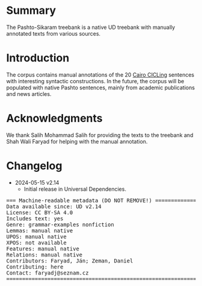 # Summary

The Pashto-Sikaram treebank is a native UD treebank with manually annotated texts from various sources.

# Introduction

The corpus contains manual annotations of the 20 [Cairo CICLing](https://github.com/UniversalDependencies/cairo)
sentences with interesting syntactic constructions. In the future, the corpus will
be populated with native Pashto sentences, mainly from academic publications and news articles.


# Acknowledgments

We thank Salih Mohammad Salih for providing the texts to the treebank and Shah Wali Faryad for helping with the manual annotation.


# Changelog

* 2024-05-15 v2.14
  * Initial release in Universal Dependencies.


<pre>
=== Machine-readable metadata (DO NOT REMOVE!) ================================
Data available since: UD v2.14
License: CC BY-SA 4.0
Includes text: yes
Genre: grammar-examples nonfiction
Lemmas: manual native
UPOS: manual native
XPOS: not available
Features: manual native
Relations: manual native
Contributors: Faryad, Ján; Zeman, Daniel
Contributing: here
Contact: faryadj@seznam.cz
===============================================================================
</pre>
